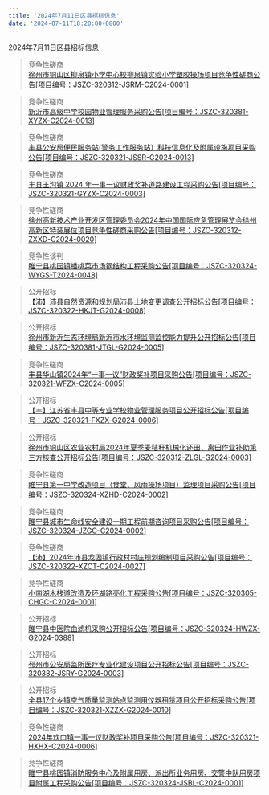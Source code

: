 ```yaml
---
title: '2024年7月11日区县招标信息'
date: '2024-07-11T18:20:00+0800'
---
```

2024年7月11日区县招标信息
<!--more-->
>竞争性磋商<br>
>[徐州市铜山区柳泉镇小学中心校柳泉镇实验小学塑胶操场项目竞争性磋商公告[项目编号：JSZC-320312-JSRM-C2024-0001]](http://czj.xz.gov.cn/Home/HomeDetails?type=0&articleid=742d65e1-1c69-4324-a56b-605fb232f06b)

>竞争性磋商<br>
>[新沂市高级中学校园物业管理服务采购公告[项目编号：JSZC-320381-XYZX-C2024-0013]](http://czj.xz.gov.cn/Home/HomeDetails?type=0&articleid=a0f971a5-3194-4c22-8c5e-2a03e5a16fc4)

>竞争性磋商<br>
>[丰县公安局便民服务站(警务工作服务站）科技信息化及附属设施项目采购公告[项目编号：JSZC-320321-JSSR-G2024-0013]](http://czj.xz.gov.cn/Home/HomeDetails?type=0&articleid=09f29b26-4754-4773-a93e-77504a12ad3e)

>竞争性磋商<br>
>[丰县王沟镇 2024 年一事一议财政奖补道路建设工程采购公告[项目编号：JSZC-320321-GYZX-C2024-0003]](http://czj.xz.gov.cn/Home/HomeDetails?type=0&articleid=2853e97c-01e1-444b-b7d4-a05738c13aa7)

>竞争性磋商<br>
>[徐州高新技术产业开发区管理委员会2024年中国国际应急管理展览会徐州高新区特装展位项目竞争性磋商采购公告[项目编号：JSZC-320312-ZXXD-C2024-0020]](http://czj.xz.gov.cn/Home/HomeDetails?type=0&articleid=56909ea5-f7fc-4bc8-8949-0eaa78df1209)

>竞争性谈判<br>
>[睢宁县桃园镇蟠桃菜市场钢结构工程采购公告[项目编号：JSZC-320324-WYGS-T2024-0048]](http://czj.xz.gov.cn/Home/HomeDetails?type=0&articleid=8015e44c-232e-4efa-800a-6d55c43de08c)

>公开招标<br>
>[【沛】沛县自然资源和规划局沛县土地变更调查公开招标公告[项目编号：JSZC-320322-HKJT-G2024-0008]](http://czj.xz.gov.cn/Home/HomeDetails?type=0&articleid=74a6b6ec-3e27-4e92-a8ad-327ad82bd8ad)

>公开招标<br>
>[徐州市新沂生态环境局新沂市水环境监测监控能力提升公开招标公告[项目编号：JSZC-320381-JTGL-G2024-0005]](http://czj.xz.gov.cn/Home/HomeDetails?type=0&articleid=200bc194-9d99-4910-9a1c-ee697ff49af0)

>竞争性磋商<br>
>[丰县华山镇2024年“一事一议”财政奖补项目采购公告[项目编号：JSZC-320321-WFZX-C2024-0005]](http://czj.xz.gov.cn/Home/HomeDetails?type=0&articleid=7ff574e3-7ba0-45ac-b197-094cfb7aeee7)

>公开招标<br>
>[【丰】江苏省丰县中等专业学校物业管理服务项目公开招标公告[项目编号：JSZC-320321-FXZX-G2024-0006]](http://czj.xz.gov.cn/Home/HomeDetails?type=0&articleid=f3d38913-4282-4776-84d4-50a327d513c5)

>公开招标<br>
>[徐州市铜山区农业农村局2024年夏季麦秸秆机械化还田、离田作业补助第三方核查公开招标公告[项目编号：JSZC-320312-ZLGL-G2024-0003]](http://czj.xz.gov.cn/Home/HomeDetails?type=0&articleid=8efadbb9-3a49-4899-a22c-574b0e9ad954)

>竞争性磋商<br>
>[睢宁县第一中学改造项目（食堂、风雨操场项目）监理项目采购公告[项目编号：JSZC-320324-XZHD-C2024-0002]](http://czj.xz.gov.cn/Home/HomeDetails?type=0&articleid=17d41ee3-0a6b-4f43-bb9d-99faa2f68c69)

>竞争性磋商<br>
>[睢宁县城市生命线安全建设一期工程前期咨询项目采购公告[项目编号：JSZC-320324-JZGC-C2024-0002]](http://czj.xz.gov.cn/Home/HomeDetails?type=0&articleid=a4be833a-5408-46e7-aad9-0b9998fb806e)

>竞争性磋商<br>
>[【沛】2024年沛县龙固镇行政村村庄规划编制项目采购公告[项目编号：JSZC-320322-XZCT-C2024-0027]](http://czj.xz.gov.cn/Home/HomeDetails?type=0&articleid=c78b8324-854b-4de1-8629-a296ea7899e4)

>竞争性磋商<br>
>[小南湖木栈道改造及环湖路亮化工程采购公告[项目编号：JSZC-320305-CHGC-C2024-0001]](http://czj.xz.gov.cn/Home/HomeDetails?type=0&articleid=bc078cb2-c90b-48bb-9fce-e15cbebc117f)

>公开招标<br>
>[睢宁县中医院血滤机采购公开招标公告[项目编号：JSZC-320324-HWZX-G2024-0388]](http://czj.xz.gov.cn/Home/HomeDetails?type=0&articleid=5c51a3c6-3a66-4d98-a5bd-d4ca215f59e8)

>公开招标<br>
>[邳州市公安局监所医疗专业化建设项目公开招标公告[项目编号：JSZC-320382-JSRY-G2024-0003]](http://czj.xz.gov.cn/Home/HomeDetails?type=0&articleid=5e81a097-4889-4080-bd2b-569c9a688714)

>公开招标<br>
>[全县17个乡镇空气质量监测站点监测用仪器租赁项目公开招标采购公告[项目编号：JSZC-320321-XZZX-G2024-0010]](http://czj.xz.gov.cn/Home/HomeDetails?type=0&articleid=3334f041-7ef9-4581-9104-4edd3e0a8058)

>竞争性磋商<br>
>[2024年欢口镇一事一议财政奖补项目采购公告[项目编号：JSZC-320321-HXHX-C2024-0006]](http://czj.xz.gov.cn/Home/HomeDetails?type=0&articleid=9ff362f1-a8fb-44f2-bafa-b200681bb259)

>竞争性磋商<br>
>[睢宁县桃园镇消防服务中心及附属用房、派出所业务用房、交警中队用房项目附属工程采购公告[项目编号：JSZC-320324-JSBL-C2024-0001]](http://czj.xz.gov.cn/Home/HomeDetails?type=0&articleid=be59c36d-7e73-4d3e-b378-1a40cf4a4291)


